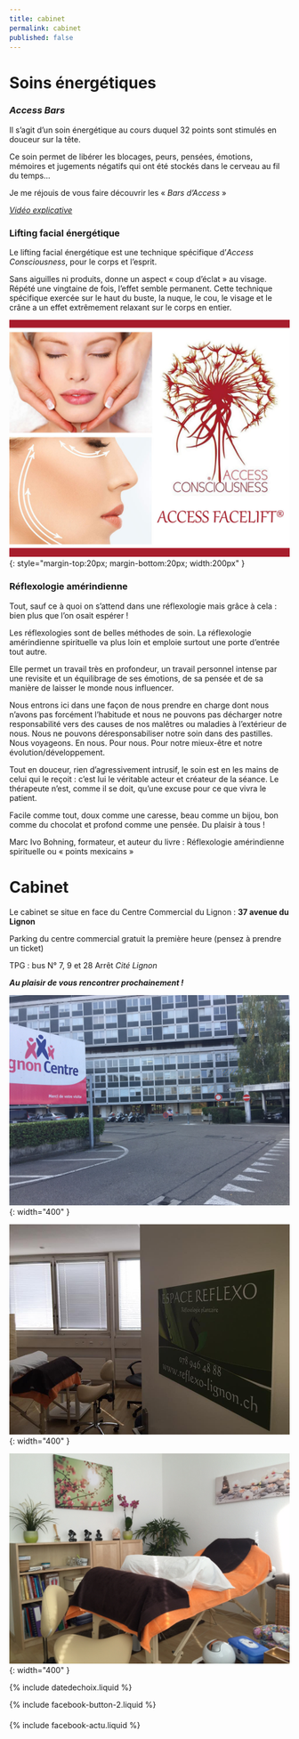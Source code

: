 ```yaml
---
title: cabinet
permalink: cabinet
published: false
---
```


# Soins énergétiques

### *Access Bars*

Il s’agit d’un soin énergétique au cours duquel 32 points sont stimulés en douceur sur la tête.

Ce soin permet de libérer les blocages, peurs, pensées, émotions, mémoires et jugements négatifs qui ont été stockés dans le cerveau au fil du temps…

Je me réjouis de vous faire découvrir les « *Bars d’Access* »

[*Vidéo explicative*](https://www.youtube.com/watch?v=Cc4Kx6bJSvM)

### Lifting facial énergétique

Le lifting facial énergétique est une technique spécifique d’*Access Consciousness*, pour le corps et l’esprit.

Sans aiguilles ni produits, donne un aspect « coup d’éclat » au visage. Répété une vingtaine de fois, l’effet semble permanent. Cette technique spécifique exercée sur le haut du buste, la nuque, le cou, le visage et le crâne a un effet extrêmement relaxant sur le corps en entier.

![](./images/facelift.jpg){: style="margin-top:20px; margin-bottom:20px; width:200px" }

### Réflexologie amérindienne

Tout, sauf ce à quoi on s’attend dans une réflexologie mais grâce à cela : bien plus que l’on osait espérer !

Les réflexologies sont de belles méthodes de soin. La réflexologie amérindienne spirituelle va plus loin et emploie surtout une porte d’entrée tout autre.

Elle permet un travail très en profondeur, un travail personnel intense par une revisite et un équilibrage de ses émotions, de sa pensée et de sa manière de laisser le monde nous influencer.

Nous entrons ici dans une façon de nous prendre en charge dont nous n’avons pas forcément l’habitude et nous ne pouvons pas décharger notre responsabilité vers des causes de nos malêtres ou maladies à l’extérieur de nous. Nous ne pouvons déresponsabiliser notre soin dans des pastilles. Nous voyageons. En nous. Pour nous. Pour notre mieux-être et notre évolution/développement.

Tout en douceur, rien d’agressivement intrusif, le soin est en les mains de celui qui le reçoit : c’est lui le véritable acteur et créateur de la séance. Le thérapeute n’est, comme il se doit, qu’une excuse pour ce que vivra le patient.

Facile comme tout, doux comme une caresse, beau comme un bijou, bon comme du chocolat et profond comme une pensée. Du plaisir à tous !

Marc Ivo Bohning, formateur, et auteur du livre : Réflexologie amérindienne spirituelle ou « points mexicains »

# Cabinet

Le cabinet se situe en face du Centre Commercial du Lignon :
**37 avenue du Lignon**

Parking du centre commercial gratuit la première heure
(pensez à prendre un ticket)

TPG : bus N° 7, 9 et 28
Arrêt *Cité Lignon*

***Au plaisir de vous rencontrer prochainement !***

![](./images/batiment-lignon.jpg){: width="400" }

![](./images/cabinet-reflexologie-suzanne-himmelberger-1.jpg){: width="400" }

![](./images/cabinet-reflexologie-suzanne-himmelberger-4.jpg){: width="400" }

{% include datedechoix.liquid %}

{% include facebook-button-2.liquid %}

<div style="margin-top: 20px" />

{% include facebook-actu.liquid %}
